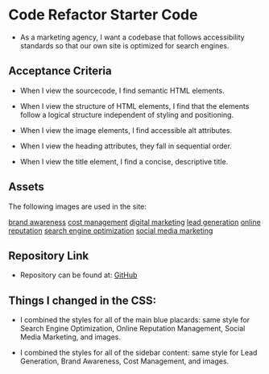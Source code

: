 # Code Refactor Starter Code

- As a marketing agency, I want a codebase that follows accessibility standards so that our own site is optimized for search engines.

## Acceptance Criteria

- When I view the sourcecode, I find semantic HTML elements.

- When I view the structure of HTML elements, I find that the elements follow a logical structure independent of styling and positioning.

- When I view the image elements, I find accessible alt attributes.

- When I view the heading attributes, they fall in sequential order.

- When I view the title element, I find a concise, descriptive title.

## Assets

The following images are used in the site:

[brand awareness](brand-awareness.png)
[cost management](cost-management.png)
[digital marketing](digital-marketing-meeting.jpg)
[lead generation](lead-generation.png)
[online reputation](online-reputation-management.jpg)
[search engine optimization](search-engine-optimization.jpg)
[social media marketing](social-media-marketing.jpg)

## Repository Link

- Repository can be found at:
  [GitHub](https://github.com/susangrace909/urban-octo-telegram.git)

## Things I changed in the CSS:

- I combined the styles for all of the main blue placards: same style for Search Engine Optimization, Online Reputation Management, Social Media Marketing, and images.

- I combined the styles for all of the sidebar content: same style for Lead Generation, Brand Awareness, Cost Management, and images.
